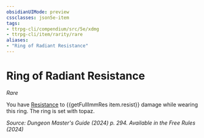 ```yaml
---
obsidianUIMode: preview
cssclasses: json5e-item
tags:
- ttrpg-cli/compendium/src/5e/xdmg
- ttrpg-cli/item/rarity/rare
aliases: 
- "Ring of Radiant Resistance"
---
```

# Ring of Radiant Resistance
*Rare*  


You have [Resistance](3-Compendium/CLI/rules/variant-rules/resistance-xphb.md) to {{getFullImmRes item.resist}} damage while wearing this ring. The ring is set with topaz.

*Source: Dungeon Master's Guide (2024) p. 294. Available in the Free Rules (2024)*